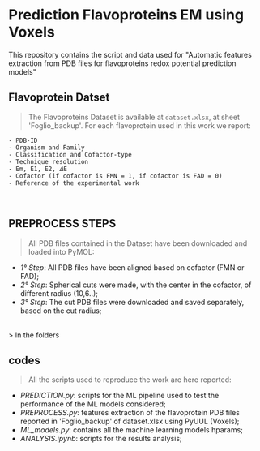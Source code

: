 # Prediction Flavoproteins EM using Voxels

This repository contains the script and data used for "Automatic features extraction from PDB files for flavoproteins redox potential prediction models"

## Flavoprotein Datset

> The Flavoproteins Dataset is available at `dataset.xlsx`, at sheet 'Foglio_backup'. 
For each flavoprotein used in this work we report:

```
- PDB-ID 
- Organism and Family
- Classification and Cofactor-type
- Technique resolution
- Em, E1, E2, 𝛥E
- Cofactor (if cofactor is FMN = 1, if cofactor is FAD = 0)
- Reference of the experimental work
```

<br/>

## PREPROCESS STEPS

> All PDB files contained in the Dataset have been downloaded and loaded into PyMOL:

- *1° Step*: All PDB files have been aligned based on cofactor (FMN or FAD);
- *2° Step*: Spherical cuts were made, with the center in the cofactor, of different radius (10,6..);
- *3° Step*: The cut PDB files were downloaded and saved separately, based on the cut radius;

<br/>
> In the folders



## codes

> All the scripts used to reproduce the work are here reported:

- *PREDICTION.py*: scripts for the ML pipeline used to test the performance of the ML models considered;
- *PREPROCESS.py*: features extraction of the flavoprotein PDB files reported in 'Foglio_backup' of dataset.xlsx using PyUUL (Voxels);
- *ML_models.py*: contains all the machine learning models hparams;
- *ANALYSIS.ipynb*:  scripts for the results analysis;

<br/>














